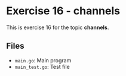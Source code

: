 # Exercise 16 - channels

This is exercise 16 for the topic **channels**.

## Files
- `main.go`: Main program
- `main_test.go`: Test file
